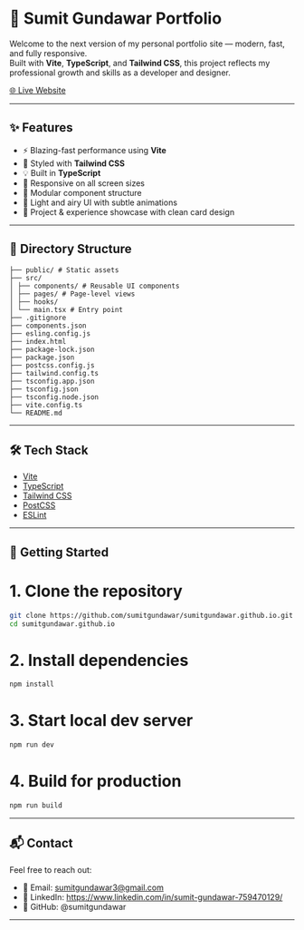 # 🚀 Sumit Gundawar Portfolio

Welcome to the next version of my personal portfolio site — modern, fast, and fully responsive.  
Built with **Vite**, **TypeScript**, and **Tailwind CSS**, this project reflects my professional growth and skills as a developer and designer.

[🌐 Live Website](https://www.sumitgundawar.com/)

---

## ✨ Features

- ⚡ Blazing-fast performance using **Vite**
- 🎨 Styled with **Tailwind CSS**
- 💡 Built in **TypeScript**
- 📱 Responsive on all screen sizes
- 🧩 Modular component structure
- 🌙 Light and airy UI with subtle animations
- 📂 Project & experience showcase with clean card design

---

## 📁 Directory Structure
```plaintext
├── public/ # Static assets
├── src/
│ ├── components/ # Reusable UI components
│ ├── pages/ # Page-level views
│ ├── hooks/ 
│ └── main.tsx # Entry point
├── .gitignore
├── components.json
├── esling.config.js
├── index.html
├── package-lock.json
├── package.json
├── postcss.config.js
├── tailwind.config.ts
├── tsconfig.app.json
├── tsconfig.json
├── tsconfig.node.json
├── vite.config.ts
└── README.md
```

---

## 🛠 Tech Stack

- [Vite](https://vitejs.dev/)
- [TypeScript](https://www.typescriptlang.org/)
- [Tailwind CSS](https://tailwindcss.com/)
- [PostCSS](https://postcss.org/)
- [ESLint](https://eslint.org/)

---

## 🧪 Getting Started

# 1. Clone the repository
```bash
git clone https://github.com/sumitgundawar/sumitgundawar.github.io.git
cd sumitgundawar.github.io
```

# 2. Install dependencies
```bash
npm install
```

# 3. Start local dev server
```bash
npm run dev
```

# 4. Build for production
```bash
npm run build
```

---

## 📬 Contact

Feel free to reach out:
- 📧 Email: sumitgundawar3@gmail.com
- 💼 LinkedIn: https://www.linkedin.com/in/sumit-gundawar-759470129/
- 🐙 GitHub: @sumitgundawar

---